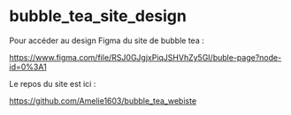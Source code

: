 # bubble_tea_site_design

Pour accéder au design Figma du site de bubble tea :

https://www.figma.com/file/RSJ0GJgjxPiqJSHVhZy5GI/buble-page?node-id=0%3A1

Le repos du site est ici : 

https://github.com/Amelie1603/bubble_tea_webiste